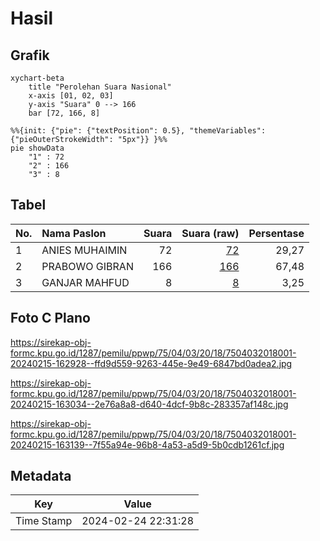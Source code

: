 # Hasil

## Grafik

```mermaid
xychart-beta
    title "Perolehan Suara Nasional"
    x-axis [01, 02, 03]
    y-axis "Suara" 0 --> 166
    bar [72, 166, 8]
```

```mermaid
%%{init: {"pie": {"textPosition": 0.5}, "themeVariables": {"pieOuterStrokeWidth": "5px"}} }%%
pie showData
    "1" : 72
    "2" : 166
    "3" : 8
```

## Tabel

| No. | Nama Paslon    | Suara | Suara (raw) | Persentase |
|:--- |:-------------- | -----:| -----------:| ----------:|
| 1   | ANIES MUHAIMIN | 72    | [72][p-1]   | 29,27      |
| 2   | PRABOWO GIBRAN | 166   | [166][p-2]  | 67,48      |
| 3   | GANJAR MAHFUD  | 8     | [8][p-3]    | 3,25       |


[p-1]: https://github.com/gigit-pemilu/pemilu-2024/blob/main/pilpres/hitung-suara/sub/75-gorontalo/sub/04-pohuwato/sub/03-randangan/sub/2018-sidowonge/sub/001-tps/sub/paslon-1.txt
[p-2]: https://github.com/gigit-pemilu/pemilu-2024/blob/main/pilpres/hitung-suara/sub/75-gorontalo/sub/04-pohuwato/sub/03-randangan/sub/2018-sidowonge/sub/001-tps/sub/paslon-2.txt
[p-3]: https://github.com/gigit-pemilu/pemilu-2024/blob/main/pilpres/hitung-suara/sub/75-gorontalo/sub/04-pohuwato/sub/03-randangan/sub/2018-sidowonge/sub/001-tps/sub/paslon-3.txt

## Foto C Plano

https://sirekap-obj-formc.kpu.go.id/1287/pemilu/ppwp/75/04/03/20/18/7504032018001-20240215-162928--ffd9d559-9263-445e-9e49-6847bd0adea2.jpg

https://sirekap-obj-formc.kpu.go.id/1287/pemilu/ppwp/75/04/03/20/18/7504032018001-20240215-163034--2e76a8a8-d640-4dcf-9b8c-283357af148c.jpg

https://sirekap-obj-formc.kpu.go.id/1287/pemilu/ppwp/75/04/03/20/18/7504032018001-20240215-163139--7f55a94e-96b8-4a53-a5d9-5b0cdb1261cf.jpg


## Metadata

| Key        | Value               |
| ---------- | ------------------- |
| Time Stamp | 2024-02-24 22:31:28 |



